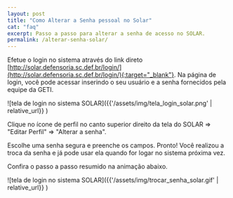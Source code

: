 ```yaml
---
layout: post
title: "Como Alterar a Senha pessoal no Solar"
cat: "faq"
excerpt: Passo a passo para alterar a senha de acesso no SOLAR.
permalink: /alterar-senha-solar/
---
```


Efetue o login no sistema através do link direto [http://solar.defensoria.sc.def.br/login/](http://solar.defensoria.sc.def.br/login/){:target="_blank"}.
Na página de login, você pode acessar inserindo o seu usuário e a senha fornecidos pela equipe da GETI. 

![tela de login no sistema SOLAR]({{'/assets/img/tela_login_solar.png' | relative_url}} )

Clique no ícone de perfil no canto superior direito da tela do SOLAR => "Editar Perfil" => "Alterar a senha".

Escolhe uma senha segura e preenche os campos. Pronto! Você realizou a troca da senha e já pode usar ela quando for logar no sistema próxima vez.

Confira o passo a passo resumido na animação abaixo.


![tela de login no sistema SOLAR]({{'/assets/img/trocar_senha_solar.gif' | relative_url}} )
